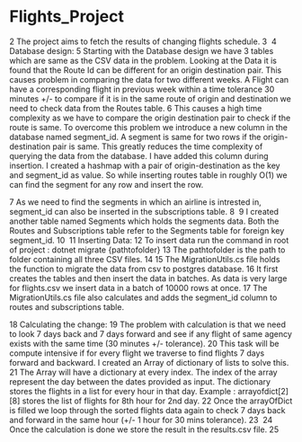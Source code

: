 
# Flights_Project
2
The project aims to fetch the results of changing flights schedule.
3
​
4
Database design:
5
Starting with the Database design we have 3 tables which are same as the CSV data in the problem. Looking at the Data it is found that the Route Id can be different for an origin destination pair. This causes problem in comparing the data for two different weeks. A Flight can have a corresponding flight in previous week within a time tolerance 30 minutes +/- to compare if it is in the same route of origin and destination we need to check data from the Routes table.
6
This causes a high time complexity as we have to compare the origin destination pair to check if the route is same. To overcome this problem we introduce a new column in the database named segment_id. A segment is same for two rows if the origin-destination pair is same. This greatly reduces the time complexity of querying the data from the database.
I have added this column during insertion. I created a hashmap with a pair of origin-destination as the key and segment_id as value. So while inserting routes table in roughly O(1) we can find the segment for any row and insert the row.

7
As we need to find the segments in which an airline is intrested in, segment_id can also be inserted in the subscriptions table.
8
​
9
I created another table named Segments which holds the segments data. Both the Routes and Subscriptions table refer to the Segments table for foreign key segment_id.
10
​
11
Inserting Data:
12
To insert data run the command in root of project : dotnet migrate {pathtofolder}
13
The pathtofolder is the path to folder containing all three CSV files.
14
​
15
The MigrationUtils.cs file holds the function to migrate the data from csv to postgres database.
16
It first creates the tables and then insert the data in batches. As data is very large for flights.csv we insert data in a batch of 10000 rows at once.
17
​The MigrationUtils.cs file also calculates and adds the segment_id column to routes and subscriptions table.


18
Calculating the change:
19
The problem with calculation is that we need to look 7 days back and 7 days forward and see if any flight of same agency exists with the same time (30 minutes +/- tolerance).
20
This task will be compute intensive if for every flight we traverse to find flights 7 days forward and backward. I created an Array of dictionary of lists to solve this. 
21
The Array will have a dictionary at every index. The index of the array represent the day between the dates provided as input. The dictionary stores the flights in a list for every hour in that day. Example : arrayofdict[2][8] stores the list of flights for 8th hour for 2nd day.
22
Once the arrayOfDict is filled we loop through the sorted flights data again to check 7 days back and forward in the same hour (+/- 1 hour for 30 mins tolerance).
23
​
24
Once the calculation is done we store the result in the results.csv file.
25
 
